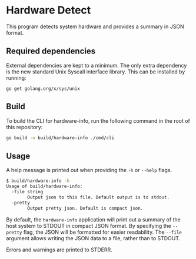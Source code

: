 # Hardware Detect

This program detects system hardware and provides a summary in JSON format.

## Required dependencies

External dependencies are kept to a minimum.
The only extra dependency is the new standard Unix Syscall interface library.
This can be installed by running:

```
go get golang.org/x/sys/unix
```

## Build

To build the CLI for hardware-info, run the following command in the root of this repository:

```bash
go build -o build/hardware-info ./cmd/cli
```

## Usage

A help message is printed out when providing the `-h` or `--help` flags.

```bash
$ build/hardware-info -h
Usage of build/hardware-info:
  -file string
        Output json to this file. Default output is to stdout.
  -pretty
        Output pretty json. Default is compact json.
```

By default, the `hardware-info` application will print out a summary of the host system to STDOUT in compact JSON format.
By specifying the `--pretty` flag, the JSON will be formatted for easier readability.
The `--file` argument allows writing the JSON data to a file, rather than to STDOUT.

Errors and warnings are printed to STDERR.
